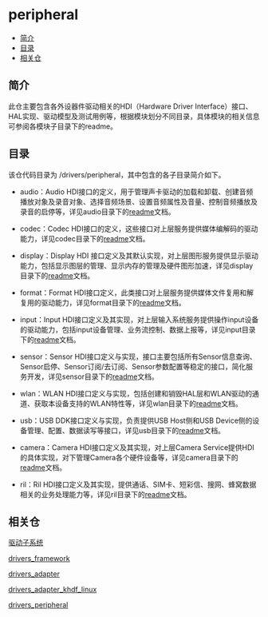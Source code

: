 # peripheral<a name="ZH-CN_TOPIC_0000001101652164"></a>

-   [简介](#section11660541593)
-   [目录](#section161941989596)
-   [相关仓](#section1371113476307)

## 简介<a name="section11660541593"></a>

此仓主要包含各外设器件驱动相关的HDI（Hardware Driver Interface）接口、HAL实现、驱动模型及测试用例等，根据模块划分不同目录，具体模块的相关信息可参阅各模块子目录下的readme。

## 目录<a name="section161941989596"></a>

该仓代码目录为 /drivers/peripheral，其中包含的各子目录简介如下。

-   audio：Audio HDI接口的定义，用于管理声卡驱动的加载和卸载、创建音频播放对象及录音对象、选择音频场景、设置音频属性及音量、控制音频播放及录音的启停等，详见audio目录下的[readme](audio/README_zh.md)文档。
-   codec：Codec HDI接口的定义，这些接口对上层服务提供媒体编解码的驱动能力，详见codec目录下的[readme](codec/README_zh.md)文档。
-   display：Display HDI 接口定义及其默认实现，对上层图形服务提供显示驱动能力，包括显示图层的管理、显示内存的管理及硬件图形加速，详见display目录下的[readme](display/README_zh.md)文档。

-   format：Format HDI接口定义，此类接口对上层服务提供媒体文件复用和解复用的驱动能力，详见format目录下的[readme](format/README_zh.md)文档。
-   input：Input HDI接口定义及其实现，对上层输入系统服务提供操作input设备的驱动能力，包括input设备管理、业务流控制、数据上报等，详见input目录下的[readme](input/README_zh.md)文档。
-   sensor：Sensor HDI接口定义与实现，接口主要包括所有Sensor信息查询、Sensor启停、Sensor订阅/去订阅、Sensor参数配置等稳定的接口，简化服务开发，详见sensor目录下的[readme](sensor/README_zh.md)文档。
-   wlan：WLAN HDI接口定义与实现，包括创建和销毁HAL层和WLAN驱动的通道、获取本设备支持的WLAN特性等，详见wlan目录下的[readme](wlan/README_zh.md)文档。
-   usb：USB DDK接口定义与实现，负责提供USB Host侧和USB Device侧的设备管理、配置、数据读写等接口，详见usb目录下的[readme](usb/README_zh.md)文档。
-   camera：Camera HDI接口定义及其实现，对上层Camera Service提供HDI的具体实现，对下管理Camera各个硬件设备等，详见camera目录下的[readme](camera/README_zh.md)文档。
-   ril：Ril HDI接口定义及其实现，提供通话、SIM卡、短彩信、搜网、蜂窝数据相关的业务处理能力等，详见ril目录下的[readme](ril/README_zh.md)文档。

## 相关仓<a name="section1371113476307"></a>

[驱动子系统](https://gitee.com/openharmony/docs/blob/master/zh-cn/readme/%E9%A9%B1%E5%8A%A8%E5%AD%90%E7%B3%BB%E7%BB%9F.md)

[drivers\_framework](https://gitee.com/openharmony/drivers_framework/blob/master/README_zh.md)

[drivers\_adapter](https://gitee.com/openharmony/drivers_adapter/blob/master/README_zh.md)

[drivers\_adapter\_khdf\_linux](https://gitee.com/openharmony/drivers_adapter_khdf_linux/blob/master/README_zh.md)

[drivers\_peripheral](https://gitee.com/openharmony/drivers_peripheral)



